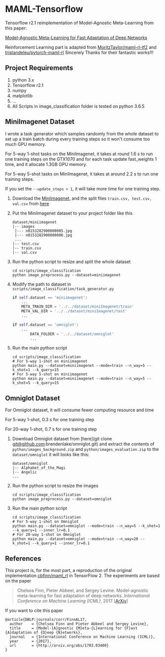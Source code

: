 # MAML-Tensorflow
Tensorflow r2.1 reimplementation of Model-Agnostic Meta-Learning from this paper: 

[Model-Agnostic Meta-Learning for Fast Adaptation of Deep Networks](https://arxiv.org/abs/1703.03400)

Reinforcement Learning part is adapted from [MoritzTaylor/maml-rl-tf2](https://github.com/MoritzTaylor/maml-rl-tf2) and [tristandeleu/pytorch-maml-rl](<https://github.com/tristandeleu/pytorch-maml-rl>) Sincerely Thanks for their fantastic works!!!

## Project Requirements

1. python 3.x
2. Tensorflow r2.1
3. numpy 
4. matplotlib
5. ...
6. All Scripts in image_classification folder is tested on python 3.6.5

## MiniImagenet Dataset

I wrote a task generator which samples randomly from the whole dataset to set up a train batch during every training steps so it won't consume too much GPU memory.

For 5-way 1-shot tasks on the MiniImagenet, it takes at round 1.6 s to run one training steps on the GTX1070 and for each task update fast_weights 1 time, and it allocate 1.3GB GPU memory.

For 5-way 5-shot tasks on MiniImagenet, it takes at around 2.2 s to run one training steps.

If you set the `--update_steps > 1`, it will take more time for one training step.



1. Download the [MiniImagenet](https://drive.google.com/open?id=1HkgrkAwukzEZA0TpO7010PkAOREb2Nuk), and the split files `train.csv, test.csv, val.csv` from [here](https://github.com/twitter/meta-learning-lstm/tree/master/data/miniImagenet)

2. Put the MiniImagenet dataset to your project folder like this

   ```
   dataset/miniimagenet
   |-- images
   	|--- n0153282900000005.jpg
   	|--- n0153282900000006.jpg
   	...
   |-- test.csv
   |-- train.csv
   |-- val.csv
   ```

3. Run the python script to resize and split the whole dataset 

   ```
   cd scripts/image_classification
   python image_preprocess.py --dataset=miniimagenet
   ```

4. Modify the path to dataset in `scripts/image_classification/task_generator.py`

   ```python
   if self.dataset == 'miniimagenet':
       ...
       META_TRAIN_DIR = '../../dataset/miniImagenet/train'
       META_VAL_DIR = '../../dataset/miniImagenet/test'
       ...
   
   if self.dataset == 'omniglot':
       ...
           DATA_FOLDER = '../../dataset/omniglot'
           ... 
   ```
   
   
   
5. Run the main python script

   ```
   cd scripts/image_classification
   # For 5-way 1-shot on miniimagenet
   python main.py --dataset=miniimagenet --mode=train --n_way=5 --k_shot=1 --k_query=15
   # For 5-way 5-shot on miniimagenet
   python main.py --dataset=miniimagenet --mode=train --n_way=5 --k_shot=5 --k_query=15
   ```

   

## Omniglot Dataset

For Omniglot dataset, it will consume fewer computing resource and time

For 5-way 1-shot, 0.3 s for one training step

For 20-way 1-shot, 0.7 s for one training step

1. Download Omniglot dataset from [here](git clone git@github.com:brendenlake/omniglot.git) and extract the contents of `python/images_background.zip` and `python/images_evaluation.zip` to the `dataset/omniglot` it will looks like this:

   ```
   dataset/omniglot
   |-- Alphabet_of_the_Magi
   |-- Angelic
   ...
   ```

2. Run the python script to resize the images

   ```
   cd scripts/image_classification
   python image_preprocess.py --dataset=omniglot
   ```

3. Run the main python script 

   ```
   cd scripts/image_classification
   # For 5-way 1-shot on Omniglot
   python main.py --dataset=omniglot --mode=train --n_way=5 --k_shot=1 --k_query=1 --inner_lr=0.1
   # For 20-way 1-shot on Omniglot
   python main.py --dataset=omniglot --mode=train --n_way=20 --k_shot=1 --k_query=1 --inner_lr=0.1
   ```

   

## References

This project is, for the most part, a reproduction of the original implementation [cbfinn/maml_rl](https://github.com/cbfinn/maml_rl/) in TensorFlow 2. The experiments are based on the paper

> Chelsea Finn, Pieter Abbeel, and Sergey Levine. Model-agnostic meta-learning for fast adaptation of deep
> networks. _International Conference on Machine Learning (ICML)_, 2017 [[ArXiv](https://arxiv.org/abs/1703.03400)]

If you want to cite this paper

```
@article{DBLP:journals/corr/FinnAL17,
  author    = {Chelsea Finn and Pieter Abbeel and Sergey Levine},
  title     = {Model-{A}gnostic {M}eta-{L}earning for {F}ast {A}daptation of {D}eep {N}etworks},
  journal   = {International Conference on Machine Learning (ICML)},
  year      = {2017},
  url       = {http://arxiv.org/abs/1703.03400}
}
```